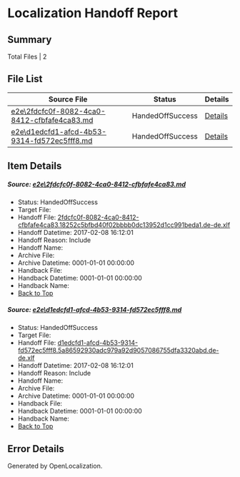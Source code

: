 # <a name='report-top'></a> Localization Handoff Report

## Summary
 Total Files | 2

## File List
 Source File | Status | Details 
 ----------- | ------ | ------- 
 [e2e\2fdcfc0f-8082-4ca0-8412-cfbfafe4ca83.md](https://github.com/OpenLocalizationTestOrg/ol-test0/blob/3832a1a6958d2ee0826648de8d665a06bd51d151/e2e/2fdcfc0f-8082-4ca0-8412-cfbfafe4ca83.md) | HandedOffSuccess | [Details](#ec3b12bcfda8e9460890281d0c4c213f2c07443c1)
 [e2e\d1edcfd1-afcd-4b53-9314-fd572ec5fff8.md](https://github.com/OpenLocalizationTestOrg/ol-test0/blob/3832a1a6958d2ee0826648de8d665a06bd51d151/e2e/d1edcfd1-afcd-4b53-9314-fd572ec5fff8.md) | HandedOffSuccess | [Details](#77d65ccac57053929c2c358b112bc1c9dbd30d732)

## Item Details
##### <a name='ec3b12bcfda8e9460890281d0c4c213f2c07443c1'></a> Source: [e2e\2fdcfc0f-8082-4ca0-8412-cfbfafe4ca83.md](https://github.com/OpenLocalizationTestOrg/ol-test0/blob/3832a1a6958d2ee0826648de8d665a06bd51d151/e2e/2fdcfc0f-8082-4ca0-8412-cfbfafe4ca83.md)
* Status: HandedOffSuccess
* Target File: 
* Handoff File: [2fdcfc0f-8082-4ca0-8412-cfbfafe4ca83.18252c5bfbd40f02bbbb0dc13952d1cc991beda1.de-de.xlf](https://github.com/OpenLocalizationTestOrg/ol-test0-handoff/blob/4a51f0aa83fa5f0efd925053f7ecbd6a4051735d/ol-handoff/OpenLocalizationTestOrg/ol-test0-dede/shujia/ht/2fdcfc0f-8082-4ca0-8412-cfbfafe4ca83.18252c5bfbd40f02bbbb0dc13952d1cc991beda1.de-de.xlf)
* Handoff Datetime: 2017-02-08 16:12:01
* Handoff Reason: Include
* Handoff Name: 
* Archive File: 
* Archive Datetime: 0001-01-01 00:00:00
* Handback File: 
* Handback Datetime: 0001-01-01 00:00:00
* Handback Name: 
* [Back to Top](#report-top)

##### <a name='77d65ccac57053929c2c358b112bc1c9dbd30d732'></a> Source: [e2e\d1edcfd1-afcd-4b53-9314-fd572ec5fff8.md](https://github.com/OpenLocalizationTestOrg/ol-test0/blob/3832a1a6958d2ee0826648de8d665a06bd51d151/e2e/d1edcfd1-afcd-4b53-9314-fd572ec5fff8.md)
* Status: HandedOffSuccess
* Target File: 
* Handoff File: [d1edcfd1-afcd-4b53-9314-fd572ec5fff8.5a86592930adc979a92d9057086755dfa3320abd.de-de.xlf](https://github.com/OpenLocalizationTestOrg/ol-test0-handoff/blob/4a51f0aa83fa5f0efd925053f7ecbd6a4051735d/ol-handoff/OpenLocalizationTestOrg/ol-test0-dede/shujia/ht/d1edcfd1-afcd-4b53-9314-fd572ec5fff8.5a86592930adc979a92d9057086755dfa3320abd.de-de.xlf)
* Handoff Datetime: 2017-02-08 16:12:01
* Handoff Reason: Include
* Handoff Name: 
* Archive File: 
* Archive Datetime: 0001-01-01 00:00:00
* Handback File: 
* Handback Datetime: 0001-01-01 00:00:00
* Handback Name: 
* [Back to Top](#report-top)


## Error Details

Generated by OpenLocalization.
